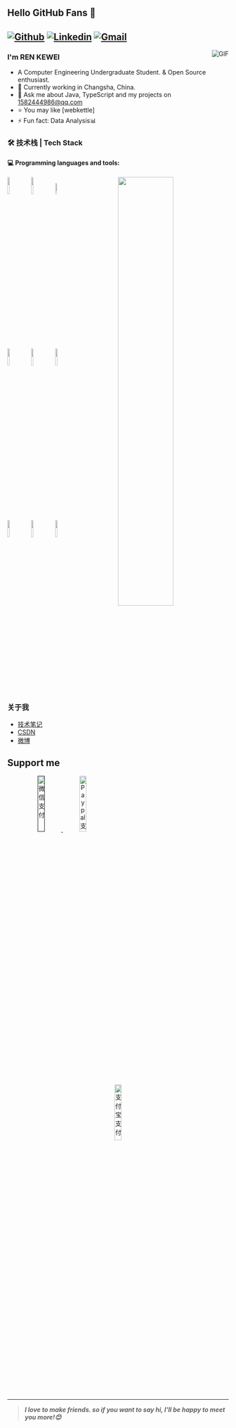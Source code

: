 ## Hello GitHub Fans 👋

[![Github](https://img.shields.io/badge/-Github-000?style=flat&logo=Github&logoColor=white)](https://github.com/REN-KEWEI)
[![Linkedin](https://img.shields.io/badge/-LinkedIn-blue?style=flat&logo=Linkedin&logoColor=white)](https://www.linkedin.com/in/froldanzafra/)
[![Gmail](https://img.shields.io/badge/-Gmail-c14438?style=flat&logo=Gmail&logoColor=white)](mailto:epiphany1582444986@gmail.com)
---
<img align="right" alt="GIF" src="https://raw.githubusercontent.com/JoeyBling/JoeyBling/master/pic/pusheencode.gif" />

### I'm REN KEWEI

- A Computer Engineering Undergraduate Student. & Open Source enthusiast.
- 🌱 Currently working in Changsha, China.
- 💬 Ask me about Java, TypeScript and my projects on [1582444986@qq.com](mailto:1582444986@qq.com)
- ⭐ You may like [webkettle]
- ⚡ Fun fact: Data Analysis📊

### 🛠 技术栈 | Tech Stack

#### :computer: Programming languages and tools: 
<p>
	<img width="50%" align="right" src="https://github-readme-stats.vercel.app/api?username=FernandoRoldan93&show_icons=true&hide_border=true" />

<code><img width="10%" src="https://www.vectorlogo.zone/logos/java/java-ar21.svg"></code>
<code><img width="10%" src="https://www.vectorlogo.zone/logos/python/python-ar21.svg"></code>
<code><img width="8%" src="https://www.vectorlogo.zone/logos/r-project/r-project-icon.svg"></code>
<br />
<code><img width="10%" src="https://www.vectorlogo.zone/logos/pocoo_flask/pocoo_flask-ar21.svg"></code>
<code><img width="10%" src="https://www.vectorlogo.zone/logos/mysql/mysql-ar21.svg"></code>
<code><img width="10%" src="https://www.vectorlogo.zone/logos/mongodb/mongodb-ar21.svg"></code>
<br />
<code><img width="10%" src="https://www.vectorlogo.zone/logos/apache_spark/apache_spark-ar21.svg"></code>
<code><img width="10%" src="https://www.vectorlogo.zone/logos/apache_hadoop/apache_hadoop-ar21.svg"></code>
<code><img width="10%" src="https://www.vectorlogo.zone/logos/git-scm/git-scm-ar21.svg"></code>
</p>

### 关于我

- [技术笔记]() 
- [CSDN]()
- [微博]()

## Support me
<!-- Your support, if you have it 
I created these images, feel free to use them.
-->
<p align="center">
  <a href=" " target="_blank">
    <img width="18%" alt="微信支付" src="https://raw.githubusercontent.com/onimur/.github/master/.resources/support-wechatpay.png"/>
  </a>
  <a href="https://www.paypal.com/qrcodes/p2pqrc/JCZSRND6NUTUY" target="_blank">
       <img width="18%" alt="Paypal支付" src="https://raw.githubusercontent.com/onimur/.github/master/.resources/support-paypal.png"/>
  </a>
  <a href="https://qr.alipay.com/fkx16357herlxaxh2hp7j4b" target="_blank">
      <img width="18%" alt="支付宝支付" src="https://raw.githubusercontent.com/onimur/.github/master/.resources/support-alipay.png"/>
  </a>
</p>

---

<!-- Its main projects -->


> ***I love to make friends. so if you want to say hi, I'll be happy to meet you more!😊***
